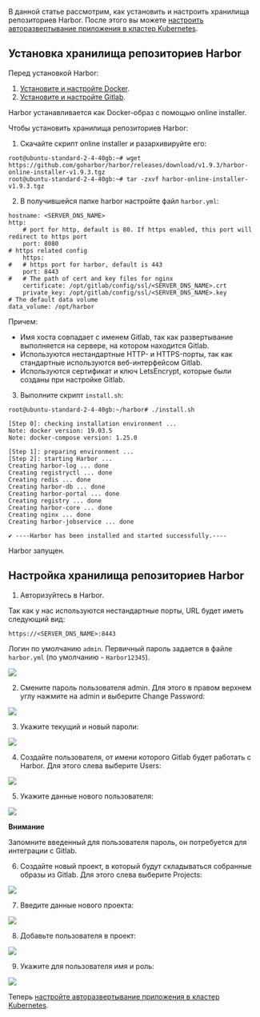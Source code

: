 В данной статье рассмотрим, как установить и настроить хранилища репозиториев Harbor. После этого вы можете [настроить авторазвертывание приложения в кластер Kubernetes](https://mcs.mail.ru/help/gitlab-ci-cd/k8s-autodeploy).

## Установка хранилища репозиториев Harbor

Перед установкой Harbor:

1. [Установите и настройте Docker](https://mcs.mail.ru/help/gitlab-ci-cd/docker-installation).
2. [Установите и настройте Gitlab](https://mcs.mail.ru/help/gitlab-ci-cd/gitlab-installation).

Harbor устанавливается как Docker-образ с помощью online installer.

Чтобы установить хранилища репозиториев Harbor:

1. Скачайте скрипт online installer и разархивируйте его:

```
root@ubuntu-standard-2-4-40gb:~# wget https://github.com/goharbor/harbor/releases/download/v1.9.3/harbor-online-installer-v1.9.3.tgz
root@ubuntu-standard-2-4-40gb:~# tar -zxvf harbor-online-installer-v1.9.3.tgz
```

2. В получившейся папке harbor настройте файл `harbor.yml`:

```
hostname: <SERVER_DNS_NAME>
http:
    # port for http, default is 80. If https enabled, this port will redirect to https port
    port: 8080
# https related config
    https:
#   # https port for harbor, default is 443
    port: 8443
#   # The path of cert and key files for nginx
    certificate: /opt/gitlab/config/ssl/<SERVER_DNS_NAME>.crt
    private_key: /opt/gitlab/config/ssl/<SERVER_DNS_NAME>.key
# The default data volume
data_volume: /opt/harbor
```

Причем:

- Имя хоста совпадает с именем Gitlab, так как развертывание выполняется на сервере, на котором находится Gitlab.
- Используются нестандартные HTTP- и HTTPS-порты, так как стандартные используются веб-интерфейсом Gitlab.
- Используются сертификат и ключ LetsEncrypt, которые были созданы при настройке Gitlab.

3. Выполните скрипт `install.sh`:

```
root@ubuntu-standard-2-4-40gb:~/harbor# ./install.sh

[Step 0]: checking installation environment ...
Note: docker version: 19.03.5
Note: docker-compose version: 1.25.0

[Step 1]: preparing environment ...
[Step 2]: starting Harbor ...
Creating harbor-log ... done
Creating registryctl ... done
Creating redis ... done
Creating harbor-db ... done
Creating harbor-portal ... done
Creating registry ... done
Creating harbor-core ... done
Creating nginx ... done
Creating harbor-jobservice ... done

✔ ----Harbor has been installed and started successfully.----
```

Harbor запущен.

## Настройка хранилища репозиториев Harbor

1. Авторизуйтесь в Harbor.

Так как у нас используются нестандартные порты, URL будет иметь следующий вид:

```
https://<SERVER_DNS_NAME>:8443
```

Логин по умолчанию `admin`. Первичный пароль задается в файле `harbor.yml` (по умолчанию - `Harbor12345`).

**![](./assets/1583617538207-1583617538207.png)**

2. Смените пароль пользователя admin. Для этого в правом верхнем углу нажмите на admin и выберите Change Password:

**![](./assets/1583618632237-1583618632237.png)**

3. Укажите текущий и новый пароли:

**![](./assets/1583617032537-1583617032537.png)**

4. Создайте пользователя, от имени которого Gitlab будет работать с Harbor. Для этого слева выберите Users:

![](./assets/1583617595313-1583617595313.png)

5. Укажите данные нового пользователя:

![](./assets/1583617032764-1583617032764.png)

<warn>

**Внимание**

Запомните введенный для пользователя пароль, он потребуется для интеграции с Gitlab.

</warn>

6. Создайте новый проект, в который будут складываться собранные образы из Gitlab. Для этого слева выберите Projects:

![](./assets/1583617765191-1583617765191.png)

7. Введите данные нового проекта:

![](./assets/1583617822394-1583617822394.png)

8. Добавьте пользователя в проект:

**![](./assets/1583617874990-1583617874990.png)**

9. Укажите для пользователя имя и роль:

![](./assets/1583617528394-1583617528394.png)

Теперь [настройте авторазвертывание приложения в кластер Kubernetes](https://mcs.mail.ru/help/gitlab-ci-cd/k8s-autodeploy).
